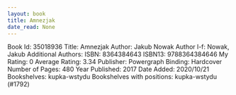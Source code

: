 ```yaml
---
layout: book
title: Amnezjak
date_read: None
---
```


Book Id: 35018936
Title: Amnezjak
Author: Jakub Nowak
Author l-f: Nowak, Jakub
Additional Authors: 
ISBN: 8364384643
ISBN13: 9788364384646
My Rating: 0
Average Rating: 3.34
Publisher: Powergraph
Binding: Hardcover
Number of Pages: 480
Year Published: 2017
Date Added: 2020/10/21
Bookshelves: kupka-wstydu
Bookshelves with positions: kupka-wstydu (#1792)

